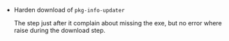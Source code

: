 <!-- markdownlint-configure-file { "first-line-heading": { "level": 3 } } -->
- Harden download of `pkg-info-updater`

  The step just after it complain about missing the exe, but no error where raise during the download step.
